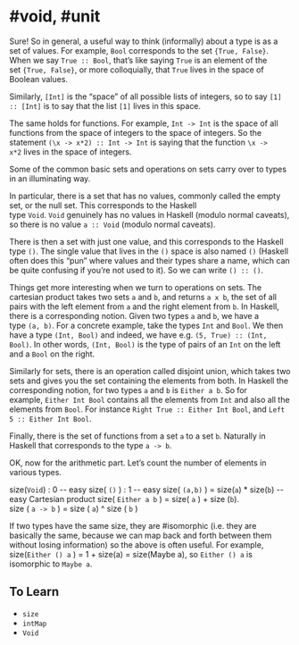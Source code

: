 # #void, #unit

Sure! So in general, a useful way to think (informally) about a type is as a set of values. For example, `Bool` corresponds to the set `{True, False}`. When we say `True :: Bool`, that’s like saying `True` is an element of the set `{True, False}`, or more colloquially, that `True` lives in the space of Boolean values.

Similarly, `[Int]` is the “space” of all possible lists of integers, so to say `[1] :: [Int]` is to say that the list `[1]` lives in this space.

The same holds for functions. For example, `Int -> Int` is the space of all functions from the space of integers to the space of integers. So the statement `(\x -> x*2) :: Int -> Int` is saying that the function `\x -> x*2` lives in the space of integers.

Some of the common basic sets and operations on sets carry over to types in an illuminating way.

In particular, there is a set that has no values, commonly called the empty set, or the null set. This corresponds to the Haskell type `Void`. `Void` genuinely has no values in Haskell (modulo normal caveats), so there is no value `a :: Void` (modulo normal caveats).

There is then a set with just one value, and this corresponds to the Haskell type `()`. The single value that lives in the `()` space is also named `()` (Haskell often does this “pun” where values and their types share a name, which can be quite confusing if you’re not used to it). So we can write `() :: ()`.

Things get more interesting when we turn to operations on sets. The cartesian product takes two sets `a` and `b`, and returns `a x b`, the set of all pairs with the left element from `a` and the right element from `b`. In Haskell, there is a corresponding notion. Given two types `a` and `b`, we have a type `(a, b)`. For a concrete example, take the types `Int` and `Bool`. We then have a type `(Int, Bool)` and indeed, we have e.g. `(5, True) :: (Int, Bool)`. In other words, `(Int, Bool)` is the type of pairs of an `Int` on the left and a `Bool` on the right.

Similarly for sets, there is an operation called disjoint union, which takes two sets and gives you the set containing the elements from both. In Haskell the corresponding notion, for two types `a` and `b` is `Either a b`. So for example, `Either Int Bool` contains all the elements from `Int` and also all the elements from `Bool`. For instance `Right True :: Either Int Bool`, and `Left 5 :: Either Int Bool`.

Finally, there is the set of functions from a set `a` to a set `b`. Naturally in Haskell that corresponds to the type `a -> b`.

OK, now for the arithmetic part. Let’s count the number of elements in various types.

size(`Void`) : 0  -- easy
size( `()` ) : 1    -- easy
size( `(a,b)` ) = size(`a`) * size(`b`)  -- easy Cartesian product
size( `Either a b` ) = size( `a` ) + size (`b`).  
size ( `a -> b` ) = size ( `a`) ^ size ( `b` )

If two types have the same size, they are #isomorphic (i.e. they are basically the same, because we can map back and forth between them without losing information) so the above is often useful. For example, size(`Either () a` ) = 1 + size(a) = size(Maybe a), so `Either () a` is isomorphic to `Maybe a`.



## To Learn
- `size`
- `intMap`
- `Void`